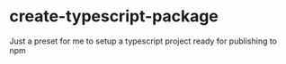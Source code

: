 # create-typescript-package
Just a preset for me to setup a typescript project ready for publishing to npm
